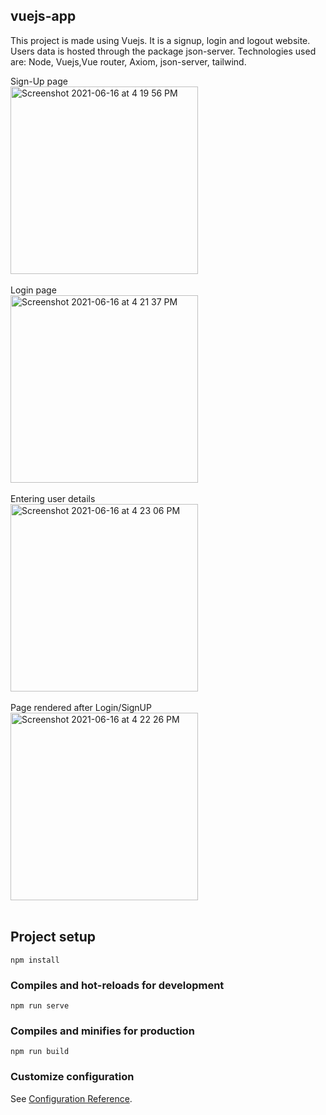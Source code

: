 ## vuejs-app

This project is made using Vuejs. It is a signup, login and logout website. Users data is hosted through the package json-server.
Technologies used are: Node, Vuejs,Vue router, Axiom, json-server, tailwind.

Sign-Up page<br />
<img width="300" alt="Screenshot 2021-06-16 at 4 19 56 PM" src="https://user-images.githubusercontent.com/71606419/122207609-f1753d80-cebf-11eb-9d56-50d310270866.png"><br /><br />
Login page<br />
<img width="300" alt="Screenshot 2021-06-16 at 4 21 37 PM" src="https://user-images.githubusercontent.com/71606419/122207641-fa660f00-cebf-11eb-9ca6-c37ced23f52d.png"><br /><br />
Entering user details <br />
<img width="300" alt="Screenshot 2021-06-16 at 4 23 06 PM" src="https://user-images.githubusercontent.com/71606419/122207672-02be4a00-cec0-11eb-8cb5-c31bf93c0731.png"><br /><br />
Page rendered after Login/SignUP<br />
<img width="300" alt="Screenshot 2021-06-16 at 4 22 26 PM" src="https://user-images.githubusercontent.com/71606419/122207706-094cc180-cec0-11eb-8184-aee6c3c09bea.png"><br /><br />

## Project setup
```
npm install
```

### Compiles and hot-reloads for development
```
npm run serve
```

### Compiles and minifies for production
```
npm run build
```

### Customize configuration
See [Configuration Reference](https://cli.vuejs.org/config/).
